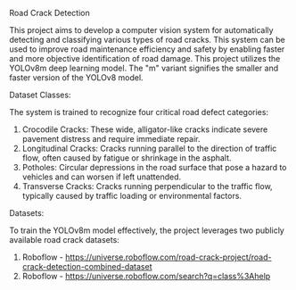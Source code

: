 Road Crack Detection

This project aims to develop a computer vision system for automatically detecting and classifying various types of road cracks. This system can be used to improve road maintenance efficiency and safety by enabling faster and more objective identification of road damage.
This project utilizes the YOLOv8m deep learning model. The "m" variant signifies the smaller and faster version of the YOLOv8 model.

Dataset Classes:

The system is trained to recognize four critical road defect categories:

1. Crocodile Cracks: These wide, alligator-like cracks indicate severe pavement distress and require immediate repair.
2. Longitudinal Cracks: Cracks running parallel to the direction of traffic flow, often caused by fatigue or shrinkage in the asphalt.
3. Potholes: Circular depressions in the road surface that pose a hazard to vehicles and can worsen if left unattended.
4. Transverse Cracks: Cracks running perpendicular to the traffic flow, typically caused by traffic loading or environmental factors.

Datasets:

To train the YOLOv8m model effectively, the project leverages two publicly available road crack datasets:
1. Roboflow -  https://universe.roboflow.com/road-crack-project/road-crack-detection-combined-dataset
2. Roboflow - https://universe.roboflow.com/search?q=class%3Ahelp
